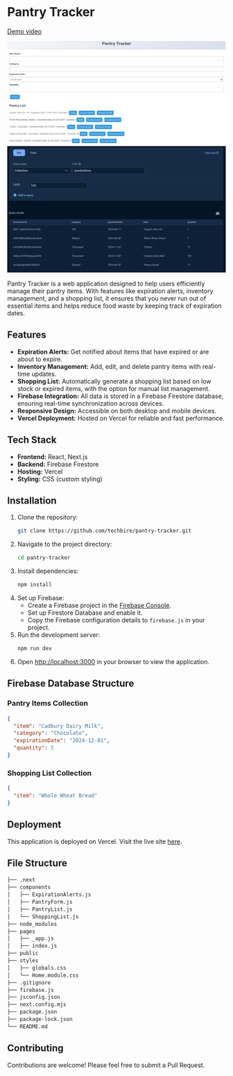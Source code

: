 # Pantry Tracker

[Demo video](https://www.youtube.com/watch?v=CGeJq67n1TY)

![1](assets/1.png)
![2](assets/2.png)


Pantry Tracker is a web application designed to help users efficiently manage their pantry items. With features like expiration alerts, inventory management, and a shopping list, it ensures that you never run out of essential items and helps reduce food waste by keeping track of expiration dates.

## Features

- **Expiration Alerts:** Get notified about items that have expired or are about to expire.
- **Inventory Management:** Add, edit, and delete pantry items with real-time updates.
- **Shopping List:** Automatically generate a shopping list based on low stock or expired items, with the option for manual list management.
- **Firebase Integration:** All data is stored in a Firebase Firestore database, ensuring real-time synchronization across devices.
- **Responsive Design:** Accessible on both desktop and mobile devices.
- **Vercel Deployment:** Hosted on Vercel for reliable and fast performance.

## Tech Stack

- **Frontend:** React, Next.js
- **Backend:** Firebase Firestore
- **Hosting:** Vercel
- **Styling:** CSS (custom styling)

## Installation

1. Clone the repository:
    ```bash
    git clone https://github.com/techbire/pantry-tracker.git
    ```
2. Navigate to the project directory:
    ```bash
    cd pantry-tracker
    ```
3. Install dependencies:
    ```bash
    npm install
    ```
4. Set up Firebase:
   - Create a Firebase project in the [Firebase Console](https://console.firebase.google.com/).
   - Set up Firestore Database and enable it.
   - Copy the Firebase configuration details to `firebase.js` in your project.
5. Run the development server:
    ```bash
    npm run dev
    ```
6. Open [http://localhost:3000](http://localhost:3000) in your browser to view the application.

## Firebase Database Structure

### Pantry Items Collection
```json
{
  "item": "Cadbury Dairy Milk",
  "category": "Chocolate",
  "expirationDate": "2024-12-01",
  "quantity": 5
}
```

### Shopping List Collection
```json
{
  "item": "Whole Wheat Bread"
}
```

## Deployment

This application is deployed on Vercel. Visit the live site [here](https://techbire-pantry-tracker.vercel.app/).

## File Structure

```bash
├── .next
├── components
│   ├── ExpirationAlerts.js
│   ├── PantryForm.js
│   ├── PantryList.js
│   └── ShoppingList.js
├── node_modules
├── pages
│   ├── _app.js
│   ├── index.js
├── public
├── styles
│   ├── globals.css
│   └── Home.module.css
├── .gitignore
├── firebase.js
├── jsconfig.json
├── next.config.mjs
├── package.json
├── package-lock.json
└── README.md
```

## Contributing

Contributions are welcome! Please feel free to submit a Pull Request.
